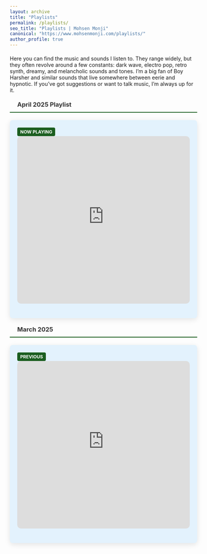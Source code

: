 ```yaml
---
layout: archive
title: "Playlists"
permalink: /playlists/
seo_title: "Playlists | Mohsen Monji"
canonical: "https://www.mohsenmonji.com/playlists/"
author_profile: true
---
```


<style>
  h3 {
    border-bottom: 2px solid #1B5E20;
    font-weight: bold;
    padding-bottom: 10px;
    margin-top: 20px;
    margin-bottom: 20px;
    display: flex;
    align-items: center;
    gap: 10px;
    color: #333;
  }

  .playlist-section {
    margin-top: 20px;
    margin-bottom: 40px;
  }

  .playlist-card {
    border-radius: 8px;
    padding: 20px;
    margin-bottom: 20px;
    color: #333333;
    box-shadow: 0px 4px 15px rgba(0, 0, 0, 0.1);
    transition: transform 0.3s ease, box-shadow 0.3s ease;
    text-align: justify;
  }

  .playlist-card:hover {
    transform: translateY(-5px);
    box-shadow: 0px 8px 20px rgba(0, 0, 0, 0.2);
  }

  .playlist-card:nth-child(odd) {
    background-color: #E3F2FD;
  }

  .playlist-card:nth-child(even) {
    background-color: #F3F4F6;
  }

  .playlist-card ul {
    list-style: none;
    padding: 0;
    margin: 0;
  }

  .playlist-card ul li {
    margin-bottom: 15px;
    font-size: 1rem;
  }

  .playlist-card ul li a {
    color: #1B5E20;
    text-decoration: none;
    font-weight: bold;
  }

  .playlist-card ul li a:hover {
    text-decoration: underline;
  }

  .tag {
    display: inline-block;
    background: #1B5E20;
    color: #FFFFFF;
    padding: 4px 8px;
    font-size: 12px;
    border-radius: 4px;
    margin-right: 8px;
    text-transform: uppercase;
    font-weight: bold;
  }

  .icon {
    margin-right: 10px;
    color: #1B5E20;
  }
</style>

<div class="playlist-section">
  <p>Here you can find the music and sounds I listen to. They range widely, but they often revolve around a few constants: dark wave, electro pop, retro synth, dreamy, and melancholic sounds and tones. I’m a big fan of Boy Harsher and similar sounds that live somewhere between eerie and hypnotic. If you’ve got suggestions or want to talk music, I’m always up for it.</p>

  <h3><i class="fas fa-music icon"></i> April 2025 Playlist</h3>

  <div class="playlist-card">
    <span class="tag">Now Playing</span>
    <ul>
      <li>
        <iframe allow="autoplay *; encrypted-media *; fullscreen *; clipboard-write"
                frameborder="0"
                height="450"
                style="width:100%;max-width:660px;overflow:hidden;border-radius:10px;"
                sandbox="allow-forms allow-popups allow-same-origin allow-scripts allow-storage-access-by-user-activation allow-top-navigation-by-user-activation"
                src="https://embed.music.apple.com/ca/playlist/april-2025/pl.u-aZb0NJvs1Evkzgb">
        </iframe>
      </li>
    </ul>
  </div>

  <h3><i class="fas fa-history icon"></i> March 2025</h3>

  <div class="playlist-card">
    <span class="tag">Previous</span>
    <ul>
      <li>
        <iframe allow="autoplay *; encrypted-media *; fullscreen *; clipboard-write"
                frameborder="0"
                height="450"
                style="width:100%;max-width:660px;overflow:hidden;border-radius:10px;"
                sandbox="allow-forms allow-popups allow-same-origin allow-scripts allow-storage-access-by-user-activation allow-top-navigation-by-user-activation"
                src="https://embed.music.apple.com/ca/playlist/march-2025/pl.u-11zBJWySN0BzjGq">
        </iframe>
      </li>
    </ul>
  </div>
</div>
